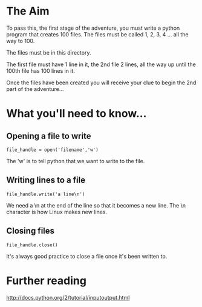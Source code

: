 # The Aim

To pass this, the first stage of the adventure, you must write a python program that creates 100 files. The files must be called 1, 2, 3, 4 ... all the way to 100.

The files must be in this directory.

The first file must have 1 line in it, the 2nd file 2 lines, all the way up until the 100th file has 100 lines in it.

Once the files have been created you will receive your clue to begin the 2nd part of the adventure...

# What you'll need to know...

## Opening a file to write

    file_handle = open('filename','w')

The 'w' is to tell python that we want to write to the file.

## Writing lines to a file

    file_handle.write('a line\n')

We need a \n at the end of the line so that it becomes a new line. The \n character is how Linux makes new lines.

## Closing files

    file_handle.close()

It's always good practice to close a file once it's been written to.

# Further reading

http://docs.python.org/2/tutorial/inputoutput.html
